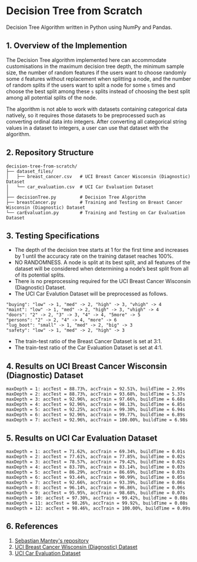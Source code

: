 # Decision Tree from Scratch
Decision Tree Algorithm written in Python using NumPy and Pandas.
## 1. Overview of the Implemention
The Decision Tree algorithm implemented here can accommodate customisations in the maximum decision tree depth, the minimum sample size, the number of random features if the users want to choose randomly some `d` features without replacement when splitting a node, and the number of random splits if the users want to split a node for some `s` times and choose the best split among these `s` splits instead of choosing the best split among all potential splits of the node.

The algorithm is not able to work with datasets containing categorical data natively, so it requires those datasets to be preprocessed such as converting ordinal data into integers. After converting all categorical string values in a dataset to integers, a user can use that dataset with the algorithm.
## 2. Repository Structure
```
decision-tree-from-scratch/
├── dataset_files/
│   ├── breast_cancer.csv   # UCI Breast Cancer Wisconsin (Diagnostic) Dataset
│   └── car_evaluation.csv  # UCI Car Evaluation Dataset
│
├── decisionTree.py         # Decision Tree Algorithm
├── breastCancer.py         # Training and Testing on Breast Cancer Wisconsin (Diagnostic) Dataset
└── carEvaluation.py        # Training and Testing on Car Evaluation Dataset
```
## 3. Testing Specifications
- The depth of the decision tree starts at 1 for the first time and increases by 1 until the accuracy rate on the training dataset reaches 100%.
- NO RANDOMNESS. A node is split at its best split, and all features of the dataset will be considered when determining a node’s best split from all of its potential splits.
- There is no preprocessing required for the UCI Breast Cancer Wisconsin (Diagnostic) Dataset.
- The UCI Car Evalution Dataset will be preprocessed as follows.
```
"buying": "low" -> 1, "med" -> 2, "high" -> 3, "vhigh" -> 4
"maint": "low" -> 1, "med" -> 2, "high" -> 3, "vhigh" -> 4
"doors": "2" -> 2, "3" -> 3, "4" -> 4, "5more" -> 5
"persons": "2" -> 2, "4" -> 4, "more" -> 6
"lug_boot": "small" -> 1, "med" -> 2, "big" -> 3
"safety": "low" -> 1, "med" -> 2, "high" -> 3
```
- The train-test ratio of the Breast Cancer Dataset is set at 3:1.
- The train-test ratio of the Car Evaluation Dataset is set at 4:1.
## 4. Results on UCI Breast Cancer Wisconsin (Diagnostic) Dataset
```
maxDepth = 1: accTest = 88.73%, accTrain = 92.51%, buildTime = 2.99s
maxDepth = 2: accTest = 88.73%, accTrain = 93.68%, buildTime = 5.37s
maxDepth = 3: accTest = 92.96%, accTrain = 97.66%, buildTime = 6.68s
maxDepth = 4: accTest = 92.96%, accTrain = 98.13%, buildTime = 6.85s
maxDepth = 5: accTest = 92.25%, accTrain = 99.30%, buildTime = 6.94s
maxDepth = 6: accTest = 92.96%, accTrain = 99.77%, buildTime = 6.89s
maxDepth = 7: accTest = 92.96%, accTrain = 100.00%, buildTime = 6.98s
```
## 5. Results on UCI Car Evaluation Dataset
```
maxDepth = 1: accTest = 71.62%, accTrain = 69.34%, buildTime = 0.01s
maxDepth = 2: accTest = 77.61%, accTrain = 77.85%, buildTime = 0.02s
maxDepth = 3: accTest = 78.57%, accTrain = 79.42%, buildTime = 0.02s
maxDepth = 4: accTest = 83.78%, accTrain = 83.14%, buildTime = 0.03s
maxDepth = 5: accTest = 86.29%, accTrain = 86.69%, buildTime = 0.03s
maxDepth = 6: accTest = 93.44%, accTrain = 90.99%, buildTime = 0.05s
maxDepth = 7: accTest = 92.66%, accTrain = 93.39%, buildTime = 0.06s
maxDepth = 8: accTest = 96.14%, accTrain = 96.86%, buildTime = 0.06s
maxDepth = 9: accTest = 95.95%, accTrain = 98.68%, buildTime = 0.07s
maxDepth = 10: accTest = 97.30%, accTrain = 99.42%, buildTime = 0.08s
maxDepth = 11: accTest = 98.26%, accTrain = 99.92%, buildTime = 0.08s
maxDepth = 12: accTest = 98.46%, accTrain = 100.00%, buildTime = 0.09s
```
## 6. References
1. [Sebastian Mantey's repository](https://github.com/SebastianMantey/Decision-Tree-from-Scratch)
2. [UCI Breast Cancer Wisconsin (Diagnostic) Dataset](https://archive.ics.uci.edu/ml/datasets/Breast+Cancer+Wisconsin+%28Diagnostic%29)
3. [UCI Car Evaluation Dataset](https://archive.ics.uci.edu/ml/datasets/Car+Evaluation)
